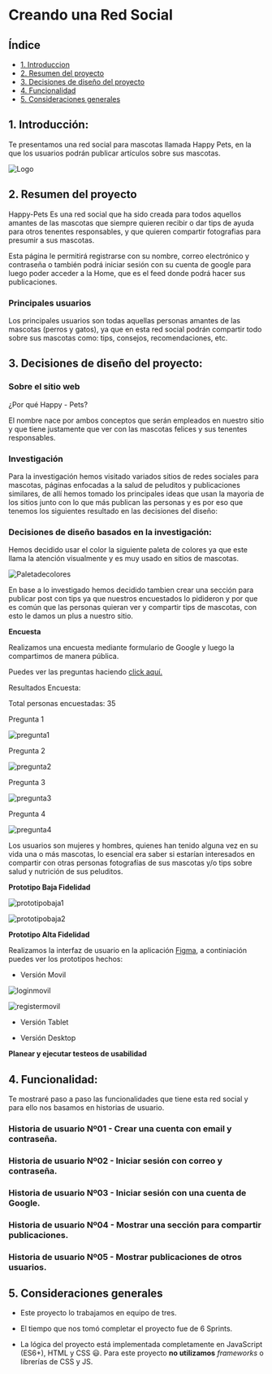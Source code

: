 # Creando una Red Social

## Índice

* [1. Introduccion](#1-introduccion)
* [2. Resumen del proyecto](#2-resumen-del-proyecto)
* [3. Decisiones de diseño del proyecto](#3-decisiones-de-diseño-del-proyecto)
* [4. Funcionalidad](#4-funcionalidad)
* [5. Consideraciones generales](#5-consideraciones-generales)

## 1. Introducción:

Te presentamos una red social para mascotas llamada Happy Pets, en la que los usuarios podrán publicar artículos sobre sus mascotas.

![Logo](./src/imagenes/logoFinal.png)

## 2. Resumen del proyecto

Happy-Pets  Es una red social que ha sido creada para todos aquellos  amantes de las mascotas  que siempre quieren recibir o dar tips de ayuda para otros tenentes responsables, y que quieren compartir fotografias para presumir a sus mascotas.

Esta página le permitirá registrarse con su nombre, correo electrónico y contraseña o también podrá iniciar sesión con su cuenta de google para luego poder acceder a la Home, que es el feed donde podrá hacer sus publicaciones.

### Principales usuarios

Los principales usuarios son todas aquellas personas amantes de las mascotas (perros y gatos), ya que en esta red social podrán compartir todo sobre sus mascotas como: tips, consejos, recomendaciones, etc.

## 3. Decisiones de diseño del proyecto:

### Sobre el sitio web

¿Por qué Happy - Pets?

El nombre nace por ambos conceptos que serán empleados en nuestro sitio y que tiene justamente que ver con las mascotas felices y sus tenentes responsables.

### Investigación

Para la investigación hemos visitado variados sitios de redes sociales para mascotas, páginas enfocadas a la salud de peluditos y publicaciones similares, de allí hemos tomado los principales ideas que usan la mayoria de los sitios junto con lo que más publican las personas y es por eso que tenemos los siguientes resultado en las decisiones del diseño:

### Decisiones de diseño basados en la investigación:

Hemos decidido usar el color la siguiente paleta de colores ya que este llama la atención visualmente y es muy usado en sitios de mascotas.

![Paletadecolores](./img-readme/paletadecolores.jpg)

En base a lo investigado hemos decidido tambien crear una sección para publicar post con tips ya que nuestros encuestados lo pidideron y por que es común que las personas quieran ver y compartir tips de mascotas, con esto le damos un plus a nuestro sitio.

**Encuesta**

Realizamos una encuesta mediante formulario de Google y luego la compartimos de manera pública.

Puedes ver las preguntas haciendo [click aquí.](https://docs.google.com/forms/d/1HlqoZLrLHU9HN4IlXr_InlvY0mu6WpbkD4MfunywrB8/viewform?edit_requested=true)

Resultados Encuesta:

Total personas encuestadas: 35

Pregunta 1

![pregunta1](./img-readme/preguntauno.png)

Pregunta 2

![pregunta2](./img-readme/preguntados.png)

Pregunta 3

![pregunta3](./img-readme/preguntatres.png)

Pregunta 4

![pregunta4](./img-readme/preguntacuatro.png)

Los usuarios son mujeres y hombres, quienes han tenido alguna vez en su vida una o más mascotas, lo esencial era saber si estarían interesados en compartir con otras personas fotografías de sus mascotas y/o tips sobre salud y nutrición de sus peluditos.

**Prototipo Baja Fidelidad**

![prototipobaja1](./img-readme/prototipobaja1.png)

![prototipobaja2](./img-readme/prototipobaja2.png)

**Prototipo Alta Fidelidad**

Realizamos la interfaz de usuario en la aplicación [Figma](https://www.figma.com/), a continiación puedes ver los prototipos hechos:

* Versión Movil

![loginmovil](./img-readme/disenologinmovil.jpeg)

![registermovil](./img-readme/disenoregistermovil.jpeg)

* Versión Tablet

* Versión Desktop

**Planear y ejecutar testeos de usabilidad**


## 4. Funcionalidad:

Te mostraré paso a paso las funcionalidades que tiene esta red social y para ello nos basamos en historias de usuario.

### Historia de usuario Nº01 - Crear una cuenta con email y contraseña.

### Historia de usuario Nº02 - Iniciar sesión con correo y contraseña.

### Historia de usuario Nº03 - Iniciar sesión con una cuenta de Google.

### Historia de usuario Nº04 - Mostrar una sección para compartir publicaciones.

### Historia de usuario Nº05 - Mostrar publicaciones de otros usuarios.


## 5. Consideraciones generales

* Este proyecto lo trabajamos en equipo de tres.

* El tiempo que nos tomó completar el proyecto fue de 6 Sprints.

* La lógica del proyecto está implementada completamente en JavaScript
  (ES6+), HTML y CSS :smiley:. Para este proyecto **no utilizamos**
  _frameworks_ o librerías de CSS y JS.